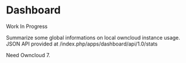 Dashboard
==========

Work In Progress

Summarize some global informations on local owncloud instance usage.
JSON API provided at <owncloud>/index.php/apps/dashboard/api/1.0/stats

Need Owncloud 7.